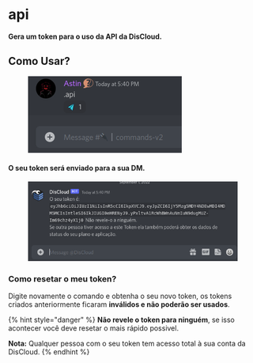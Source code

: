 # api

**Gera um token para o uso da API da DisCloud.**

## **Como Usar?**

<figure><img src="../../.gitbook/assets/api-cmd.png" alt=""><figcaption></figcaption></figure>

#### O seu token será enviado para a sua DM.

<figure><img src="../../.gitbook/assets/api-dm.png" alt=""><figcaption></figcaption></figure>

### Como resetar o meu token?

Digite novamente o comando e obtenha o seu novo token, os tokens criados anteriormente ficaram **inválidos e não poderão ser usados**.

{% hint style="danger" %}
**Não revele o token para ninguém**, se isso acontecer você deve resetar o mais rápido possivel.

**Nota:** Qualquer pessoa com o seu token tem acesso total à sua conta da DisCloud.
{% endhint %}

